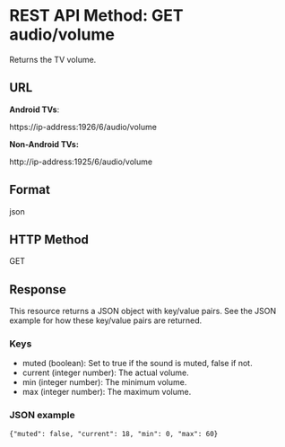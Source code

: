 # REST API Method: GET audio/volume
Returns the TV volume.

## URL
**Android TVs**:

https://ip-address:1926/6/audio/volume

**Non-Android TVs:**

http://ip-address:1925/6/audio/volume

## Format
json
## HTTP Method
GET
## Response
This resource returns a JSON object with key/value pairs. See the JSON example for how these key/value pairs are returned.

### Keys
* muted (boolean): Set to true if the sound is muted, false if not.
* current (integer number): The actual volume.
* min (integer number): The minimum volume.
* max (integer number): The maximum volume.

### JSON example

`{"muted": false,
     "current": 18,
     "min": 0,
     "max": 60}`
